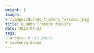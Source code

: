 ```yaml
---
weight: 1
images:
- /images/Quando_l_amore_ferisce.jpeg
title: Quando l'amore ferisce
date: 2022-07-23
tags:
- archive # all posts
- violenza-donne
---
```

